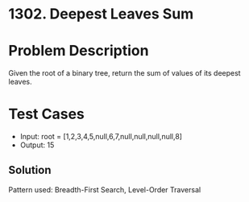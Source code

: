 # 1302. Deepest Leaves Sum

# Problem Description

Given the root of a binary tree, return the sum of values of its deepest leaves.

# Test Cases

- Input: root = [1,2,3,4,5,null,6,7,null,null,null,null,8]
- Output: 15

## Solution

Pattern used: Breadth-First Search, Level-Order Traversal